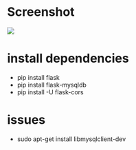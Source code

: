 # Screenshot
![](docs/screenshot.png)

# install dependencies
- pip install flask
- pip install flask-mysqldb
- pip install -U flask-cors

# issues
- sudo apt-get install libmysqlclient-dev
